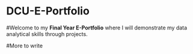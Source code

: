 # DCU-E-Portfolio

#Welcome to my **Final Year E-Portfolio** where I will demonstrate my data analytical skills through projects.

#More to write
